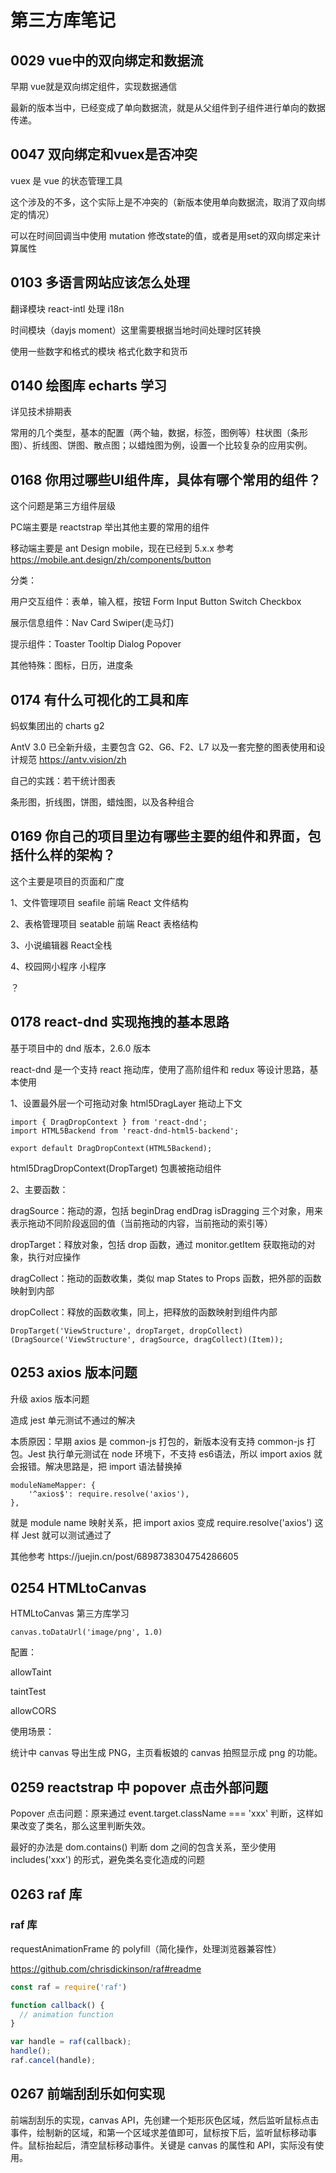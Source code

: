 # 第三方库笔记 
 
## 0029 vue中的双向绑定和数据流


早期 vue就是双向绑定组件，实现数据通信

最新的版本当中，已经变成了单向数据流，就是从父组件到子组件进行单向的数据传递。



   
## 0047 双向绑定和vuex是否冲突


vuex 是 vue 的状态管理工具

这个涉及的不多，这个实际上是不冲突的（新版本使用单向数据流，取消了双向绑定的情况）

可以在时间回调当中使用 mutation 修改state的值，或者是用set的双向绑定来计算属性



   
## 0103 多语言网站应该怎么处理


翻译模块 react-intl 处理 i18n

时间模块（dayjs moment）这里需要根据当地时间处理时区转换

使用一些数字和格式的模块 格式化数字和货币



   
## 0140 绘图库 echarts 学习


详见技术排期表

常用的几个类型，基本的配置（两个轴，数据，标签，图例等）柱状图（条形图）、折线图、饼图、散点图；以蜡烛图为例，设置一个比较复杂的应用实例。



   
## 0168 你用过哪些UI组件库，具体有哪个常用的组件？


这个问题是第三方组件层级

PC端主要是 reactstrap 举出其他主要的常用的组件

移动端主要是 ant Design mobile，现在已经到 5.x.x 参考 <https://mobile.ant.design/zh/components/button> 

分类：

用户交互组件：表单，输入框，按钮 Form Input Button Switch Checkbox

展示信息组件：Nav Card Swiper(走马灯)

提示组件：Toaster Tooltip Dialog Popover

其他特殊：图标，日历，进度条



   
## 0174 有什么可视化的工具和库


蚂蚁集团出的 charts g2

AntV 3.0 已全新升级，主要包含 G2、G6、F2、L7 以及一套完整的图表使用和设计规范 <https://antv.vision/zh> 

自己的实践：若干统计图表

条形图，折线图，饼图，蜡烛图，以及各种组合



   
## 0169 你自己的项目里边有哪些主要的组件和界面，包括什么样的架构？


这个主要是项目的页面和广度

1、文件管理项目 seafile 前端 React 文件结构

2、表格管理项目 seatable 前端 React 表格结构

3、小说编辑器 React全栈

4、校园网小程序 小程序

？



   
## 0178 react-dnd 实现拖拽的基本思路


基于项目中的 dnd 版本，2.6.0 版本

react-dnd 是一个支持 react 拖动库，使用了高阶组件和 redux 等设计思路，基本使用

1、设置最外层一个可拖动对象 html5DragLayer 拖动上下文

```
import { DragDropContext } from 'react-dnd';
import HTML5Backend from 'react-dnd-html5-backend';

export default DragDropContext(HTML5Backend);

```

html5DragDropContext(DropTarget) 包裹被拖动组件

2、主要函数：

dragSource：拖动的源，包括 beginDrag endDrag isDragging 三个对象，用来表示拖动不同阶段返回的值（当前拖动的内容，当前拖动的索引等）

dropTarget：释放对象，包括 drop 函数，通过 monitor.getItem 获取拖动的对象，执行对应操作

dragCollect：拖动的函数收集，类似 map States to Props 函数，把外部的函数映射到内部

dropCollect：释放的函数收集，同上，把释放的函数映射到组件内部

```
DropTarget('ViewStructure', dropTarget, dropCollect) (DragSource('ViewStructure', dragSource, dragCollect)(Item));

```



   
## 0253 axios 版本问题


升级 axios 版本问题

造成 jest 单元测试不通过的解决



本质原因：早期 axios 是 common-js 打包的，新版本没有支持 common-js 打包。Jest 执行单元测试在 node 环境下，不支持 es6语法，所以 import axios 就会报错。解决思路是，把 import 语法替换掉

```
moduleNameMapper: {
	'^axios$': require.resolve('axios'),
},

```

就是 module name 映射关系，把 import axios 变成 require.resolve('axios') 这样 Jest 就可以测试通过了



其他参考 https\://juejin.cn/post/6898738304754286605



   
## 0254 HTMLtoCanvas


HTMLtoCanvas 第三方库学习

```
canvas.toDataUrl('image/png', 1.0)  

```

配置：

allowTaint

taintTest

allowCORS

使用场景：

统计中 canvas 导出生成 PNG，主页看板娘的 canvas 拍照显示成 png 的功能。



   
## 0259 reactstrap 中 popover 点击外部问题


Popover 点击问题：原来通过 event.target.className === 'xxx' 判断，这样如果改变了类名，那么这里判断失效。

最好的办法是 dom.contains() 判断 dom 之间的包含关系，至少使用 includes('xxx') 的形式，避免类名变化造成的问题



   
## 0263 raf 库


### raf 库

requestAnimationFrame 的 polyfill（简化操作，处理浏览器兼容性）

<https://github.com/chrisdickinson/raf#readme> 

```javascript
const raf = require('raf')

function callback() {
  // animation function
}

var handle = raf(callback);
handle();
raf.cancel(handle);

```



   
## 0267 前端刮刮乐如何实现


前端刮刮乐的实现，canvas API，先创建一个矩形灰色区域，然后监听鼠标点击事件，绘制新的区域，和第一个区域求差值即可，鼠标按下后，监听鼠标移动事件。鼠标抬起后，清空鼠标移动事件。关键是 canvas 的属性和 API，实际没有使用。



  